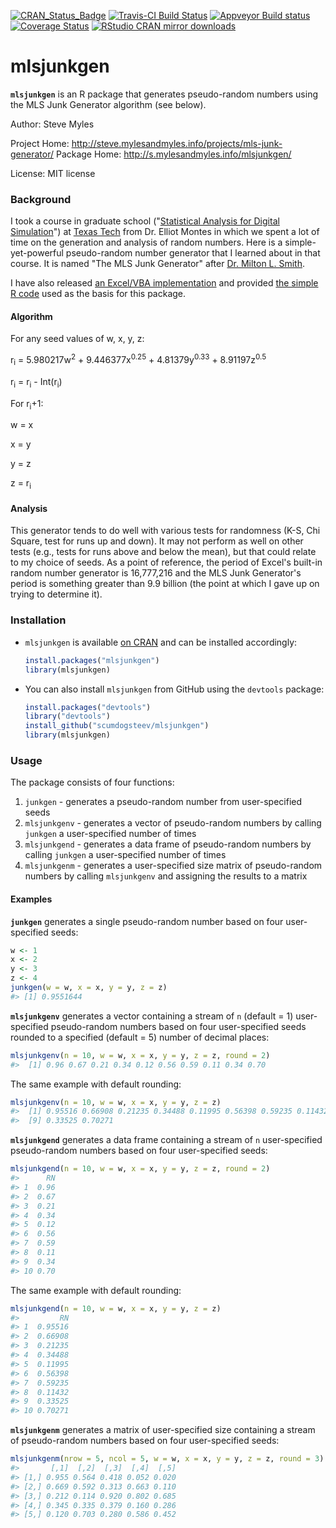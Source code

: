
<!-- README.md is generated from README.Rmd. Please edit that file -->
[![CRAN\_Status\_Badge](http://www.r-pkg.org/badges/version/mlsjunkgen)](http://cran.r-project.org/package=mlsjunkgen) [![Travis-CI Build Status](https://travis-ci.org/scumdogsteev/mlsjunkgen.svg?branch=master)](https://travis-ci.org/scumdogsteev/mlsjunkgen) [![Appveyor Build status](https://ci.appveyor.com/api/projects/status/v083txy50uqi8t3e?svg=true)](https://ci.appveyor.com/project/scumdogsteev/mlsjunkgen) [![Coverage Status](https://img.shields.io/coveralls/scumdogsteev/mlsjunkgen.svg)](https://coveralls.io/r/scumdogsteev/mlsjunkgen?branch=master) [![RStudio CRAN mirror downloads](http://cranlogs.r-pkg.org/badges/grand-total/mlsjunkgen)](http://cran.rstudio.com/web/packages/mlsjunkgen/index.html)

mlsjunkgen
==========

**`mlsjunkgen`** is an R package that generates pseudo-random numbers using the MLS Junk Generator algorithm (see below).

Author: Steve Myles

Project Home: <http://steve.mylesandmyles.info/projects/mls-junk-generator/> Package Home: <http://s.mylesandmyles.info/mlsjunkgen/>

License: MIT license

### Background

I took a course in graduate school ("[Statistical Analysis for Digital Simulation](http://www.depts.ttu.edu/officialpublications/courses/ie.php#ie_5000)") at [Texas Tech](http://www.ttu.edu/) from Dr. Elliot Montes in which we spent a lot of time on the generation and analysis of random numbers. Here is a simple-yet-powerful pseudo-random number generator that I learned about in that course. It is named "The MLS Junk Generator" after [Dr. Milton L. Smith](http://www.depts.ttu.edu/ieweb/faculty/faculty.php?name=Milton%20Smith).

I have also released [an Excel/VBA implementation](https://github.com/scumdogsteev/mls-junk-generator) and provided [the simple R code](https://github.com/scumdogsteev/mls-junk-generatR) used as the basis for this package.

#### Algorithm

For any seed values of w, x, y, z:

r<sub>i</sub> = 5.980217w<sup>2</sup> + 9.446377x<sup>0.25</sup> + 4.81379y<sup>0.33</sup> + 8.91197z<sup>0.5</sup>

r<sub>i</sub> = r<sub>i</sub> - Int(r<sub>i</sub>)

For r<sub>i</sub>+1:

w = x

x = y

y = z

z = r<sub>i</sub>

#### Analysis

This generator tends to do well with various tests for randomness (K-S, Chi Square, test for runs up and down). It may not perform as well on other tests (e.g., tests for runs above and below the mean), but that could relate to my choice of seeds. As a point of reference, the period of Excel's built-in random number generator is 16,777,216 and the MLS Junk Generator's period is something greater than 9.9 billion (the point at which I gave up on trying to determine it).

### Installation

-   `mlsjunkgen` is available [on CRAN](http://cran.r-project.org/web/packages/mlsjunkgen/index.html) and can be installed accordingly:

    ``` r
    install.packages("mlsjunkgen")
    library(mlsjunkgen)
    ```

-   You can also install `mlsjunkgen` from GitHub using the `devtools` package:

    ``` r
    install.packages("devtools")
    library("devtools")
    install_github("scumdogsteev/mlsjunkgen")
    library(mlsjunkgen)
    ```

### Usage

The package consists of four functions:

1.  `junkgen` - generates a pseudo-random number from user-specified seeds
2.  `mlsjunkgenv` - generates a vector of pseudo-random numbers by calling `junkgen` a user-specified number of times
3.  `mlsjunkgend` - generates a data frame of pseudo-random numbers by calling `junkgen` a user-specified number of times
4.  `mlsjunkgenm` - generates a user-specified size matrix of pseudo-random numbers by calling `mlsjunkgenv` and assigning the results to a matrix

#### Examples

**`junkgen`** generates a single pseudo-random number based on four user-specified seeds:

``` r
w <- 1
x <- 2
y <- 3
z <- 4
junkgen(w = w, x = x, y = y, z = z)
#> [1] 0.9551644
```

**`mlsjunkgenv`** generates a vector containing a stream of `n` (default = 1) user-specified pseudo-random numbers based on four user-specified seeds rounded to a specified (default = 5) number of decimal places:

``` r
mlsjunkgenv(n = 10, w = w, x = x, y = y, z = z, round = 2)
#>  [1] 0.96 0.67 0.21 0.34 0.12 0.56 0.59 0.11 0.34 0.70
```

The same example with default rounding:

``` r
mlsjunkgenv(n = 10, w = w, x = x, y = y, z = z)
#>  [1] 0.95516 0.66908 0.21235 0.34488 0.11995 0.56398 0.59235 0.11432
#>  [9] 0.33525 0.70271
```

**`mlsjunkgend`** generates a data frame containing a stream of `n` user-specified pseudo-random numbers based on four user-specified seeds:

``` r
mlsjunkgend(n = 10, w = w, x = x, y = y, z = z, round = 2)
#>      RN
#> 1  0.96
#> 2  0.67
#> 3  0.21
#> 4  0.34
#> 5  0.12
#> 6  0.56
#> 7  0.59
#> 8  0.11
#> 9  0.34
#> 10 0.70
```

The same example with default rounding:

``` r
mlsjunkgend(n = 10, w = w, x = x, y = y, z = z)
#>         RN
#> 1  0.95516
#> 2  0.66908
#> 3  0.21235
#> 4  0.34488
#> 5  0.11995
#> 6  0.56398
#> 7  0.59235
#> 8  0.11432
#> 9  0.33525
#> 10 0.70271
```

**`mlsjunkgenm`** generates a matrix of user-specified size containing a stream of pseudo-random numbers based on four user-specified seeds:

``` r
mlsjunkgenm(nrow = 5, ncol = 5, w = w, x = x, y = y, z = z, round = 3)
#>       [,1]  [,2]  [,3]  [,4]  [,5]
#> [1,] 0.955 0.564 0.418 0.052 0.020
#> [2,] 0.669 0.592 0.313 0.663 0.110
#> [3,] 0.212 0.114 0.920 0.802 0.685
#> [4,] 0.345 0.335 0.379 0.160 0.286
#> [5,] 0.120 0.703 0.280 0.586 0.452
```
